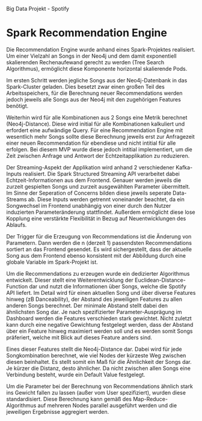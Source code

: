 Big Data Projekt - Spotify

# Spark Recommendation Engine

Die Recommendation Engine wurde anhand eines Spark-Projektes realisiert. Um einer Vielzahl an Songs in der Neo4j und dem damit exponentiell skalierenden Rechenaufewand gerecht zu werden (Tree Search Algorithmus), ermöglicht diese Komponente horizontal skalierende Pods.

Im ersten Schritt werden jegliche Songs aus der Neo4j-Datenbank in das Spark-Cluster geladen. Dies besetzt zwar einen großen Teil des Arbeitsspeichers, für die Berechnung neuer Recommendations werden jedoch jeweils alle Songs aus der Neo4j mit den zugehörigen Features benötigt. 

Weiterhin wird für alle Kombinationen aus 2 Songs eine Metrik berechnet (Neo4j-Distance). Diese wird initial für alle Kombinationen kalkuliert und erfordert eine aufwändige Query. Für eine Recommendation Engine mit wesentlich mehr Songs sollte diese Berechnung jeweils erst zur Anfragezeit einer neuen Recommendation für ebendiese und nicht intitial für alle erfolgen. Bei diesem MVP wurde diese jedoch intitial implementiert, um die Zeit zwischen Anfrage und Antwort der Echtzeitapplikation zu reduzieren. 

Der Streaming-Aspekt der Applikation wird anhand 2 verschiedener Kafka-Inputs realisiert. Die Spark Structured Streaming API verarbeitet dabei Echtzeit-Informationen aus dem Frontend. Genauer werden jeweils die zurzeit gespielten Songs und zurzeit ausgewählten Parameter übermittelt. Im Sinne der Seperation of Concerns bilden diese jeweils seperate Data-Streams ab. Diese Inputs werden getrennt voneinander beachtet, da ein Songwechsel im Frontend unabhängig von einer durch den Nutzer induzierten Parameteränderung stattfindet. Außerdem ermöglicht diese lose Kopplung eine verstärkte Flexibilität in Bezug auf Neuentwicklungen des Ablaufs.

Der Trigger für die Erzeugung von Recommendations ist die Änderung von Parametern. Dann werden die n (derzeit 1) passendsten Recommendations sortiert an das Frontend gesendet. Es wird sichergestellt, dass der aktuelle Song aus dem Frontend ebenso konsistent mit der Abbildung durch eine globale Variable im Spark-Projekt ist.

Um die Recommendations zu erzeugen wurde ein dedizierter Algorithmus entwickelt. Dieser stellt eine Weiterentwicklung der Euclidean-Distance-Function dar und nutzt die Informationen über Songs, welche die Spotify API liefert. Im Detail wird für einen aktuellen Song und über diverse Features hinweg (zB Danceability), der Abstand des jeweiligen Features zu allen anderen Songs berechnet. Der minimale Abstand stellt dabei den ähnlichsten Song dar. Je nach spezifizierter Parameter-Ausprägung im Dashboard werden die Features verschieden stark gewichtet. Nicht zuletzt kann durch eine negative Gewichtung festgelegt werden, dass der Abstand über ein Feature hinweg maximiert werden soll und es werden somit Songs präferiert, welche mit Blick auf dieses Feature anders sind.

Eines dieser Features stellt die Neo4j-Distance dar. Dabei wird für jede Songkombination berechnet, wie viel Nodes der kürzeste Weg zwischen diesen beinhaltet. Es stellt somit ein Maß für die Ähnlichkeit der Songs dar. Je kürzer die Distanz, desto ähnlicher. Da nicht zwischen allen Songs eine Verbindung besteht, wurde ein Default Value festgelegt.

Um die Parameter bei der Berechnung von Recommendations ähnlich stark ins Gewicht fallen zu lassen (außer vom User spezifiziert), wurden diese standardisiert. Diese Berechnung kann gemäß des Map-Reduce-Algorithmus auf mehreren Nodes parallel ausgeführt werden und die jeweiligen Ergebnisse aggregiert werden.
